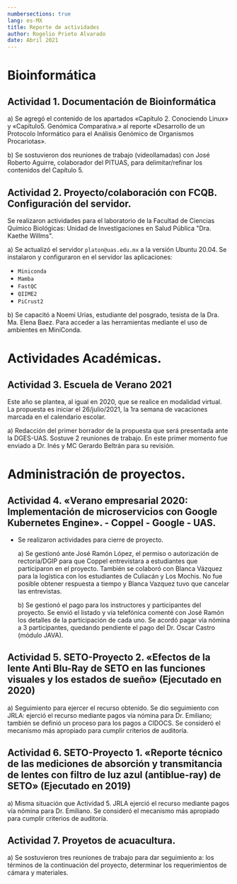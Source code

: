 ```yaml
---
numbersections: true
lang: es-MX
title: Reporte de actividades 
author: Rogelio Prieto Alvarado
date: Abril 2021
---
```



# Bioinformática
## Actividad 1. Documentación de Bioinformática

a) Se agregó el contenido de los apartados «Capítulo 2. Conociendo Linux» y   «Capítulo5. Genómica Comparativa.»  al reporte «Desarrollo de un Protocolo Informático para el Análisis Genómico de Organismos Procariotas». 

b) Se sostuvieron dos reuniones de trabajo (videollamadas) con José Roberto Aguirre, colaborador del PITUAS, para delimitar/refinar los contenidos del Capítulo 5.

## Actividad 2. Proyecto/colaboración con FCQB. Configuración del servidor.
Se realizaron actividades para el laboratorio de la Facultad de Ciencias Químico Biológicas: Unidad de Investigaciones en Salud Pública "Dra. Kaethe Willms".

a)  Se actualizó el servidor `platon@uas.edu.mx` a la versión Ubuntu 20.04. Se instalaron y configuraron en el servidor  las aplicaciones:
- `Miniconda`
- `Mamba`
- `FastQC`
- `QIIME2`
- `PiCrust2`

b) Se capacitó a Noemi Urias, estudiante del posgrado, tesista de la Dra. Ma. Elena Baez. Para acceder a las herramientas mediante el uso de ambientes en MiniConda.


# Actividades Académicas.
## Actividad 3. Escuela de Verano 2021

Este año se plantea, al igual en 2020, que se realice en modalidad virtual. La propuesta es iniciar el 26/julio/2021, la 1ra semana de vacaciones marcada en el calendario escolar.

a) Redacción del primer borrador de la propuesta que será presentada ante la DGES-UAS.
Sostuve 2 reuniones de trabajo. En este primer momento fue enviado a Dr. Inés y MC Gerardo Beltrán para su revisión.


# Administración de proyectos.
## Actividad 4. «Verano empresarial 2020: Implementación de microservicios con Google Kubernetes Engine».  - Coppel - Google - UAS.
- Se realizaron actividades para cierre de proyecto.

  a) Se gestionó ante José Ramón López, el permiso o autorización de rectoría/DGIP para que Coppel entrevistara a estudiantes que participaron en el proyecto. También se colaboró con Blanca Vázquez para la logística con los estudiantes de Culiacán y Los Mochis.  No fue posible obtener respuesta a tiempo y Blanca Vazquez tuvo que cancelar las entrevistas. 
  
  b) Se gestionó el pago para los instructores y participantes del proyecto. Se envió el listado y vía telefónica comenté con José Ramón los detalles de la participación de cada uno. Se acordó pagar vía nómina a 3 participantes, quedando pendiente el pago del Dr. Oscar Castro (módulo JAVA). 

  
  
  

## Actividad 5. SETO-Proyecto 2. «Efectos de la lente Anti Blu-Ray de SETO en las funciones visuales y los estados de sueño» (Ejecutado en 2020)
 
 a) Seguimiento para ejercer el recurso obtenido. Se dio seguimiento con JRLA: ejerció el recurso mediante pagos vía nómina para Dr. Emiliano; también se definió un proceso para los pagos a CIDOCS. Se consideró el mecanismo más apropiado para cumplir criterios de auditoría.
 
 
## Actividad 6. SETO-Proyecto 1. «Reporte técnico de las mediciones de absorción y transmitancia de lentes con filtro de luz azul (antiblue-ray) de SETO» (Ejecutado en 2019)
 
 a) Misma situación que Actividad 5. JRLA ejerció el recurso mediante pagos vía nómina para Dr. Emiliano. Se consideró el mecanismo más apropiado para cumplir criterios de auditoría.
 
 
## Actividad 7. Proyetos de acuacultura.

  a) Se sostuvieron tres reuniones de trabajo para dar seguimiento a: los términos de la continuación del proyecto, determinar los requerimientos de cámara y materiales.


 



